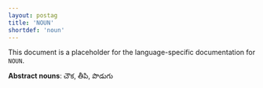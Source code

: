 ```yaml
---
layout: postag
title: 'NOUN'
shortdef: 'noun'
---
```


This document is a placeholder for the language-specific documentation
for `NOUN`.

**Abstract nouns**: చౌక, తీపి, పొడుగు
